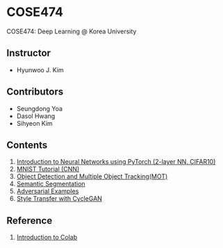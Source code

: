 # COSE474
COSE474: Deep Learning @ Korea University

## Instructor
* Hyunwoo J. Kim

## Contributors
* Seungdong Yoa
* Dasol Hwang
* Sihyeon Kim

## Contents
1. [Introduction to Neural Networks using PyTorch (2-layer NN, CIFAR10)](1_Introduction_to_Neural_Networks_using_PyTorch.ipynb)
2. [MNIST Tutorial (CNN)](2_MNIST_Tutorial%20(CNN).ipynb)
3. [Object Detection and Multiple Object Tracking(MOT)](MOT_tutorial.ipynb)
4. [Semantic Segmentation](4_Semantic_Segmentation.ipynb)
5. [Adversarial Examples](5_Adversarial_Examples.ipynb)
6. [Style Transfer with CycleGAN](6_Style_Transfer_with_CycleGAN.ipynb)

## Reference
1. [Introduction to Colab](https://youtu.be/inN8seMm7UI)
